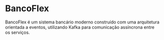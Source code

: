 # BancoFlex
BancoFlex é um sistema bancário moderno construído com uma arquitetura orientada a eventos, utilizando Kafka para comunicação assíncrona entre os serviços. 
